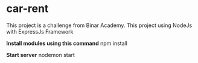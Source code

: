 # car-rent

This project is a challenge from Binar Academy.
This project using NodeJs with ExpressJs Framework

**Install modules using this command**
npm install

**Start server**
nodemon start

